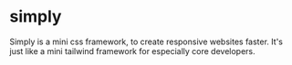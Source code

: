 # simply
Simply is a mini css framework, to create responsive websites faster. It's just like a mini tailwind framework for especially core developers.
